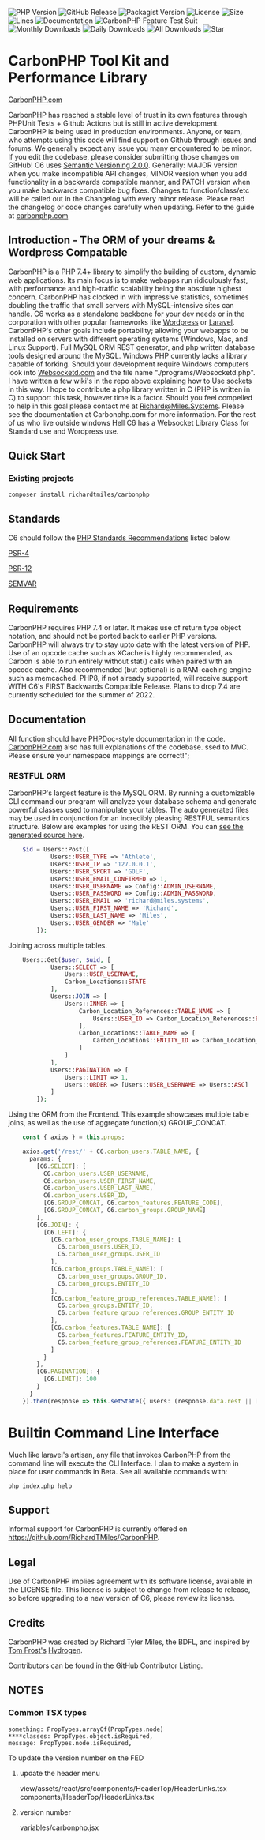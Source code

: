 ![PHP Version](https://img.shields.io/packagist/php-v/richardtmiles/carbonphp)
![GitHub Release](https://img.shields.io/github/v/release/richardtmiles/carbonphp)
![Packagist Version](https://img.shields.io/packagist/v/richardtmiles/carbonphp)
![License](https://img.shields.io/packagist/l/richardtmiles/carbonphp)
![Size](https://img.shields.io/github/languages/code-size/richardtmiles/carbonphp)
![Lines](https://img.shields.io/tokei/lines/github/richardtmiles/carbonphp)
![Documentation](https://img.shields.io/website?down_color=lightgrey&down_message=Offline&up_color=green&up_message=Online&url=https%3A%2F%2Fcarbonphp.com)
![CarbonPHP Feature Test Suit](https://github.com/RichardTMiles/CarbonPHP/workflows/CarbonPHP%20Feature%20Test%20Suit/badge.svg) 
![Monthly Downloads](https://img.shields.io/packagist/dm/richardtmiles/carbonphp)
![Daily Downloads](https://img.shields.io/packagist/dd/richardtmiles/carbonphp)
![All Downloads](https://img.shields.io/packagist/dt/richardtmiles/carbonphp)
![Star](https://img.shields.io/github/stars/richardtmiles/carbonphp?style=social)



# CarbonPHP Tool Kit and Performance Library

[CarbonPHP.com](http://carbonphp.com/)

CarbonPHP has reached a stable level of trust in its own features through PHPUnit Tests + 
Github Actions but is still in active development. CarbonPHP is being used in production environments. Anyone, or team, who attempts using this code
will find support on Github through issues and forums. We generally expect any issue you many encountered to be minor.
If you edit the codebase, please consider submitting those changes on GitHub! C6 uses [Semantic Versioning 2.0.0](https://semver.org). 
Generally: MAJOR version when you make incompatible API changes, MINOR version when you add functionality in a backwards 
compatible manner, and PATCH version when you make backwards compatible bug fixes. Changes to function/class/etc will be 
called out in the Changelog with every minor release. Please read the changelog or code changes carefully when updating. 
Refer to the guide at [carbonphp.com](https://carbonphp.com)


## Introduction - The ORM of your dreams & Wordpress Compatable


CarbonPHP is a PHP 7.4+ library to simplify the building of custom, dynamic web applications. Its main focus is to make
webapps run ridiculously fast, with performance and high-traffic scalability being the absolute highest concern. CarbonPHP 
has clocked in with impressive statistics, sometimes doubling the traffic that small servers with MySQL-intensive sites can handle.
C6 works as a standalone backbone for your dev needs or in the corporation with other popular frameworks like [Wordpress](https://developer.wordpress.org)
or [Laravel](https://laravel.com).
CarbonPHP's other goals include portability; allowing your webapps to be installed on servers with different operating 
systems (Windows, Mac, and Linux Support). Full MySQL ORM REST generator, and php written database tools designed around 
the MySQL. Windows PHP currently lacks a library capable of forking. Should your development require Windows 
computers look into [Websocketd.com](Websocketd.com) and the file name "./programs/Websocketd.php". I have written a few 
wiki's in the repo above explaining how to Use sockets in this way. I hope to contribute a php library
written in C (PHP is written in C) to support this task, however time is a factor. Should you feel compelled to help in 
this goal please contact me at Richard@Miles.Systems. Please see the documentation at Carbonphp.com for more information.
For the rest of us who live outside windows Hell C6 has a Websocket Library Class for Standard use and Wordpress use. 

## Quick Start
### Existing projects

    composer install richardtmiles/carbonphp

## Standards 

C6 should follow the [PHP Standards Recommendations](https://www.php-fig.org/psr/) listed below.

[PSR-4](https://www.php-fig.org/psr/psr-4/)

[PSR-12](https://www.php-fig.org/psr/psr-12/)

[SEMVAR](https://semver.org)


## Requirements

CarbonPHP requires PHP 7.4 or later. It makes use of return type object notation, and should not be ported back to earlier PHP versions.
CarbonPHP will always try to stay upto date with the latest version of PHP. 
Use of an opcode cache such as XCache is highly recommended, as Carbon is able to run entirely without stat() 
calls when paired with an opcode cache. Also recommended (but optional) is a RAM-caching engine such as memcached.
PHP8, if not already supported, will receive support WITH C6's FIRST Backwards Compatible Release. Plans to drop 7.4 
are currently scheduled for the summer of 2022. 

## Documentation

All function should have PHPDoc-style documentation in the code. [CarbonPHP.com](https://carbonphp.com/) also has full 
explanations of the codebase. 
ssed to MVC. Please ensure your namespace mappings are correct!";

### RESTFUL ORM
CarbonPHP's largest feature is the MySQL ORM. By running a customizable CLI command our program 
will analyze your database schema and generate powerful classes used to manipulate your tables. The auto generated files 
may be used in conjunction for an incredibly pleasing RESTFUL semantics structure. Below are examples for using the REST 
ORM. You can [see the generated source here](https://github.com/RichardTMiles/CarbonPHP/blob/master/src/tables/Carbon_Users.php).

```php
    $id = Users::Post([
            Users::USER_TYPE => 'Athlete',
            Users::USER_IP => '127.0.0.1',
            Users::USER_SPORT => 'GOLF',
            Users::USER_EMAIL_CONFIRMED => 1,
            Users::USER_USERNAME => Config::ADMIN_USERNAME,
            Users::USER_PASSWORD => Config::ADMIN_PASSWORD,
            Users::USER_EMAIL => 'richard@miles.systems',
            Users::USER_FIRST_NAME => 'Richard',
            Users::USER_LAST_NAME => 'Miles',
            Users::USER_GENDER => 'Male'
        ]);
```

Joining across multiple tables. 

```php
    Users::Get($user, $uid, [
            Users::SELECT => [
                Users::USER_USERNAME,
                Carbon_Locations::STATE
            ],
            Users::JOIN => [
                Users::INNER => [
                    Carbon_Location_References::TABLE_NAME => [
                        Users::USER_ID => Carbon_Location_References::ENTITY_REFERENCE
                    ],
                    Carbon_Locations::TABLE_NAME => [
                        Carbon_Locations::ENTITY_ID => Carbon_Location_References::LOCATION_REFERENCE
                    ]
                ]
            ],
            Users::PAGINATION => [
                Users::LIMIT => 1,
                Users::ORDER => [Users::USER_USERNAME => Users::ASC]
            ]
        ]);
```

Using the ORM from the Frontend. This example showcases multiple table joins, as well as the use of aggregate function(s) 
GROUP_CONCAT.

```typescript
    const { axios } = this.props;

    axios.get('/rest/' + C6.carbon_users.TABLE_NAME, {
      params: {
        [C6.SELECT]: [
          C6.carbon_users.USER_USERNAME,
          C6.carbon_users.USER_FIRST_NAME,
          C6.carbon_users.USER_LAST_NAME,
          C6.carbon_users.USER_ID,
          [C6.GROUP_CONCAT, C6.carbon_features.FEATURE_CODE],
          [C6.GROUP_CONCAT, C6.carbon_groups.GROUP_NAME]
        ],
        [C6.JOIN]: {
          [C6.LEFT]: {
            [C6.carbon_user_groups.TABLE_NAME]: [
              C6.carbon_users.USER_ID,
              C6.carbon_user_groups.USER_ID
            ],
            [C6.carbon_groups.TABLE_NAME]: [
              C6.carbon_user_groups.GROUP_ID,
              C6.carbon_groups.ENTITY_ID
            ],
            [C6.carbon_feature_group_references.TABLE_NAME]: [
              C6.carbon_groups.ENTITY_ID,
              C6.carbon_feature_group_references.GROUP_ENTITY_ID
            ],
            [C6.carbon_features.TABLE_NAME]: [
              C6.carbon_features.FEATURE_ENTITY_ID,
              C6.carbon_feature_group_references.FEATURE_ENTITY_ID
            ]
          }
        },
        [C6.PAGINATION]: {
          [C6.LIMIT]: 100
        }
      }
    }).then(response => this.setState({ users: (response.data.rest || []) }));
```


# Builtin Command Line Interface

Much like laravel's artisan, any file that invokes CarbonPHP from the command line will execute the CLI Interface. I plan to make a system in place for user commands in Beta. See all available commands with:

    php index.php help

## Support

Informal support for CarbonPHP is currently offered on https://github.com/RichardTMiles/CarbonPHP.

## Legal

Use of CarbonPHP implies agreement with its software license, available in the LICENSE file. This license is subject to change from release to release, so before upgrading to a new version of C6, please review its license.

## Credits

CarbonPHP was created by Richard Tyler Miles, the BDFL, and inspired by [Tom Frost's](https://github.com/TomFrost) [Hydrogen](https://github.com/TomFrost/Hydrogen).

Contributors can be found in the GitHub Contributor Listing.

## NOTES 
### Common TSX types 
   
    something: PropTypes.arrayOf(PropTypes.node)
    ****classes: PropTypes.object.isRequired,
    message: PropTypes.node.isRequired,

To update the version number on the FED

1) update the header menu

    view/assets/react/src/components/HeaderTop/HeaderLinks.tsx
    components/HeaderTop/HeaderLinks.tsx

2) version number

    variables/carbonphp.jsx
